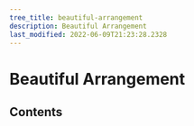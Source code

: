 ```yaml
---
tree_title: beautiful-arrangement
description: Beautiful Arrangement
last_modified: 2022-06-09T21:23:28.2328
---
```


# Beautiful Arrangement

## Contents
